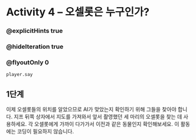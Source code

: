 # Activity 4 – 오셀롯은 누구인가?

### @explicitHints true
### @hideIteration true 
### @flyoutOnly 0

```
player.say
```

## 1단계
이제 오셀롯들의 위치를 알았으므로 AI가 맞았는지 확인하기 위해 그들을 찾아야 합니다. 지프 뒤쪽 상자에서 지도를 가져와서
앞서 촬영했던 세 마리의 오셀롯을 찾는 데 사용하세요. 각 오셀롯에게 가까이 다가가서 이전과 같은 동물인지
확인해보세요. 이 활동에는 코딩이 필요하지 않습니다.